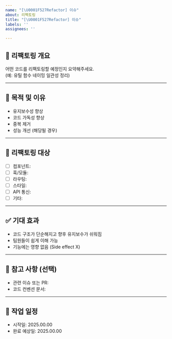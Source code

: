```yaml
---
name: "[\U0001F527Refactor] 이슈"
about: 리펙토링
title: "[\U0001F527Refactor] 이슈"
labels: ''
assignees: ''

---
```


## 🔧 리팩토링 개요  
어떤 코드를 리팩토링할 예정인지 요약해주세요.  
(예: 유틸 함수 네이밍 일관성 정리)

---

## 🎯 목적 및 이유  
- 유지보수성 향상
- 코드 가독성 향상
- 중복 제거
- 성능 개선 (해당될 경우)

---

## 📌 리팩토링 대상  
- [ ] 컴포넌트:  
- [ ] 훅/모듈:  
- [ ] 라우팅:  
- [ ] 스타일:  
- [ ] API 통신:  
- [ ] 기타:

---

## ✅ 기대 효과  
- 코드 구조가 단순해지고 향후 유지보수가 쉬워짐
- 팀원들이 쉽게 이해 가능
- 기능에는 영향 없음 (Side effect X)

---

## 📌 참고 사항  (선택)
- 관련 이슈 또는 PR:  
- 코드 컨벤션 문서:  

---

## 📆 작업 일정  
- 시작일: 2025.00.00  
- 완료 예상일: 2025.00.00
